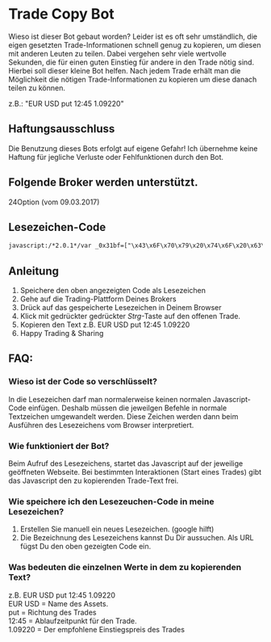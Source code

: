 # Trade Copy Bot
Wieso ist dieser Bot gebaut worden? Leider ist es oft sehr umständlich, die eigen gesetzten Trade-Informationen schnell genug zu kopieren, um diesen mit anderen Leuten zu teilen. 
Dabei vergehen sehr viele wertvolle Sekunden, die für einen guten Einstieg für andere in den Trade nötig sind. 
Hierbei soll dieser kleine Bot helfen. Nach jedem Trade erhält man die Möglichkeit die nötigen Trade-Informationen zu kopieren um diese danach teilen zu können.

z.B.: "EUR USD put 12:45 1.09220"

## Haftungsausschluss
Die Benutzung dieses Bots erfolgt auf eigene Gefahr! Ich übernehme keine Haftung für jegliche Verluste oder Fehlfunktionen durch den Bot.

## Folgende Broker werden unterstützt.
24Option (vom 09.03.2017)

## Lesezeichen-Code
```html
javascript:/*2.0.1*/var _0x31bf=["\x43\x6F\x70\x79\x20\x74\x6F\x20\x63\x6C\x69\x70\x62\x6F\x61\x72\x64\x3A\x20\x43\x74\x72\x6C\x2B\x43\x2C\x20\x45\x6E\x74\x65\x72","\x70\x72\x6F\x6D\x70\x74","\x64\x69\x72\x65\x63\x74\x69\x6F\x6E","\x62\x6D\x44\x6F\x77\x6E","\x68\x61\x73\x43\x6C\x61\x73\x73","\x50\x55\x54","\x43\x41\x4C\x4C","\x74\x65\x78\x74","\x2E\x62\x6D\x41\x73\x73\x65\x74\x20\x2E\x62\x6D\x43\x65\x6C\x6C\x43\x6F\x6E\x74\x65\x6E\x74","\x66\x69\x6E\x64","\x61\x73\x73\x65\x74","\x20\x23","\x73\x70\x6C\x69\x74","\x65\x6E\x74\x72\x79","\x2E\x62\x6D\x54\x61\x72\x67\x65\x74\x20\x2E\x62\x6D\x43\x65\x6C\x6C\x43\x6F\x6E\x74\x65\x6E\x74","\x75\x6E\x74\x69\x6C","\x2E\x62\x6D\x45\x78\x70\x69\x72\x65\x73","\x63\x6C\x69\x63\x6B","\x6C\x69","\x63\x6C\x6F\x73\x65\x73\x74","\x74\x61\x72\x67\x65\x74","\x6C\x65\x6E\x67\x74\x68","\x62\x6D\x50\x6F\x73\x69\x74\x69\x6F\x6E","\x63\x74\x72\x6C\x4B\x65\x79","\x20","\x72\x65\x70\x6C\x61\x63\x65","\x46\x65\x68\x6C\x65\x72\x20\x62\x65\x69\x6D\x20\x73\x61\x6D\x6D\x65\x6C\x6E\x20\x64\x65\x72\x20\x54\x72\x61\x64\x65\x2D\x44\x61\x74\x65\x6E\x2E\x20\x45\x73\x20\x77\x75\x72\x64\x65\x6E\x20\x6E\x75\x72\x20\x66\x6F\x6C\x67\x65\x6E\x64\x65\x20\x57\x65\x72\x74\x65\x20\x67\x65\x66\x75\x6E\x64\x65\x6E\x3A\x20","\x6A\x6F\x69\x6E","\x65\x72\x72\x6F\x72","\x6F\x6E","\x23\x62\x6D\x41\x63\x74\x69\x76\x65\x54\x72\x61\x64\x65\x73","\x74\x63\x6F\x70\x79\x42\x6F\x74","\x44\x65\x72\x20\x54\x43\x6F\x70\x79\x42\x6F\x74\x20\x6C\xE4\x75\x74\x20\x62\x65\x72\x65\x69\x74\x73\x2E\x20\x42\x69\x74\x74\x65\x20\x6C\x61\x64\x65\x6E\x20\x53\x69\x65\x20\x64\x69\x65\x20\x53\x65\x69\x74\x65\x20\x6E\x65\x75\x2E","\x61\x6C\x65\x72\x74","\x42\x6F\x74\x20\x62\x65\x65\x6E\x64\x65\x74","\x32\x34\x6F\x70\x74\x69\x6F\x6E","\x69\x6E\x64\x65\x78\x4F\x66","\x68\x6F\x73\x74\x6E\x61\x6D\x65","\x6C\x6F\x63\x61\x74\x69\x6F\x6E","\x42\x65\x69\x6D\x20\x50\x72\x6F\x67\x72\x61\x6D\x6D\x20\x77\x75\x72\x64\x65\x20\x65\x69\x6E\x20\x46\x65\x68\x6C\x65\x72\x20\x66\x65\x73\x74\x67\x65\x73\x74\x65\x6C\x6C\x74\x2E\x2E\x20\x42\x69\x74\x74\x65\x20\x6B\x6F\x6E\x74\x61\x6B\x69\x65\x72\x65\x6E\x20\x53\x69\x65\x20\x64\x65\x6E\x20\x45\x72\x62\x61\x75\x65\x72\x20\x2D\x20\x49\x67\x6F\x72\x20\x50\x65\x67\x75\x73\x63\x68\x69\x6E\x20\x2D\x20\x6D\x69\x74\x20\x66\x6F\x6C\x67\x65\x6E\x64\x65\x72\x20\x4E\x61\x63\x68\x72\x69\x63\x68\x74\x3A\x0A\x0A\x20\x45\x72\x72\x6F\x72\x3A","\x4A\x71\x75\x65\x72\x79\x20\x6E\x69\x63\x68\x74\x20\x76\x6F\x72\x68\x61\x6E\x64\x65\x6E","\x6A\x51\x75\x65\x72\x79\x20\x6E\x69\x63\x68\x74\x20\x76\x6F\x72\x68\x61\x6E\x64\x65\x6E"];!function(_0x993fx1){function _0x993fx2(_0x993fx1){window[_0x31bf[1]](_0x31bf[0],_0x993fx1)}function _0x993fx3(_0x993fx1){var _0x993fx2=[];_0x993fx2[_0x31bf[2]]= _0x993fx1[_0x31bf[4]](_0x31bf[3])?_0x31bf[5]:_0x31bf[6];var _0x993fx3=_0x993fx1[_0x31bf[9]](_0x31bf[8])[_0x31bf[7]]();return _0x993fx2[_0x31bf[10]]= _0x993fx3[_0x31bf[12]](_0x31bf[11])[0],_0x993fx2[_0x31bf[13]]= _0x993fx1[_0x31bf[9]](_0x31bf[14])[_0x31bf[7]](),_0x993fx2[_0x31bf[15]]= _0x993fx1[_0x31bf[9]](_0x31bf[16])[_0x31bf[7]](),_0x993fx2}function _0x993fx4(){_0x993fx7(_0x31bf[30])[_0x31bf[29]](_0x31bf[17],function(_0x993fx1){var _0x993fx4=_0x993fx7(_0x993fx1[_0x31bf[20]])[_0x31bf[19]](_0x31bf[18]);if(_0x993fx4[_0x31bf[21]]&& _0x993fx4[_0x31bf[4]](_0x31bf[22])&& _0x993fx1[_0x31bf[23]]){var _0x993fx5=_0x993fx3(_0x993fx4);if(_0x993fx5[_0x31bf[10]]&& _0x993fx5[_0x31bf[2]]&& _0x993fx5[_0x31bf[15]]&& _0x993fx5[_0x31bf[13]]){_0x993fx2((_0x993fx5[_0x31bf[10]]+ _0x31bf[24]+ _0x993fx5[_0x31bf[2]]+ _0x31bf[24]+ _0x993fx5[_0x31bf[15]]+ _0x31bf[24]+ _0x993fx5[_0x31bf[13]])[_0x31bf[25]](/\s\s+/g,_0x31bf[24]))}else {var _0x993fx6=_0x31bf[26]+ _0x993fx5[_0x31bf[27]](_0x993fx5);console[_0x31bf[28]](_0x993fx6)}}})}if(window[_0x31bf[31]]){return window[_0x31bf[33]](_0x31bf[32]),!1};window[_0x31bf[31]]=  !0;var _0x993fx7,_0x993fx5=function(_0x993fx1){_0x993fx1= _0x993fx1|| _0x31bf[34],window[_0x31bf[33]](_0x993fx1)};jQuery?(_0x993fx7= jQuery)?void(function(){try{window[_0x31bf[38]][_0x31bf[37]][_0x31bf[36]](_0x31bf[35])>  -1&& _0x993fx4()}catch(_0x993fx1){_0x993fx5(_0x31bf[39]+ $e)}}()):(_0x993fx5(_0x31bf[40]),!1):(_0x993fx5(_0x31bf[41]),!1)}(document)
```

## Anleitung
1. Speichere den oben angezeigten Code als Lesezeichen
2. Gehe auf die Trading-Plattform Deines Brokers
3. Drück auf das gespeicherte Lesezeichen in Deinem Browser
4. Klick mit gedrückter gedrückter *Strg*-Taste auf den offenen Trade.
5. Kopieren den Text z.B. EUR USD put 12:45 1.09220
6. Happy Trading & Sharing


## FAQ:

### Wieso ist der Code so verschlüsselt?
In die Lesezeichen darf man normalerweise keinen normalen Javascript-Code einfügen. Deshalb müssen die jeweilgen Befehle in normale Textzeichen umgewandelt werden.
Diese Zeichen werden dann beim Ausführen des Lesezeichens vom Browser interpretiert.

### Wie funktioniert der Bot?
Beim Aufruf des Lesezeichens, startet das Javascript auf der jeweilige geöffneten Webseite.
Bei bestimmten Interaktionen (Start eines Trades) gibt das Javascript den zu kopierenden Trade-Text frei.

### Wie speichere ich den Lesezeuchen-Code in meine Lesezeichen?
1. Erstellen Sie manuell ein neues Lesezeichen. (google hilft)
2. Die Bezeichnung des Lesezeichens kannst Du Dir aussuchen. Als URL fügst Du den oben gezeigten Code ein.

### Was bedeuten die einzelnen Werte in dem zu kopierenden Text?
z.B. EUR USD put 12:45 1.09220<br/>
EUR USD = Name des Assets. <br/>
put = Richtung des Trades<br/>
12:45 = Ablaufzeitpunkt für den Trade.<br/> 
1.09220 = Der empfohlene Einstiegspreis des Trades<br/>


